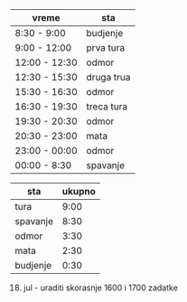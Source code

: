 
|vreme | sta|
| ----------- | -------- |              
| 8:30 - 9:00 | budjenje |       
| 9:00 - 12:00 | prva tura | 
| 12:00 - 12:30 | odmor | 
| 12:30 - 15:30 | druga trua |
| 15:30 - 16:30 | odmor |
| 16:30 - 19:30 | treca tura |
| 19:30 - 20:30 | odmor |
| 20:30 - 23:00 | mata |
| 23:00 - 00:00 | odmor |
| 00:00 - 8:30 | spavanje |

| sta | ukupno|
| --- | ----- |
| tura | 9:00 |
| spavanje | 8:30 |
| odmor | 3:30 |
| mata | 2:30 |
| budjenje | 0:30 |



18. jul - uraditi skorasnje 1600 i 1700 zadatke
